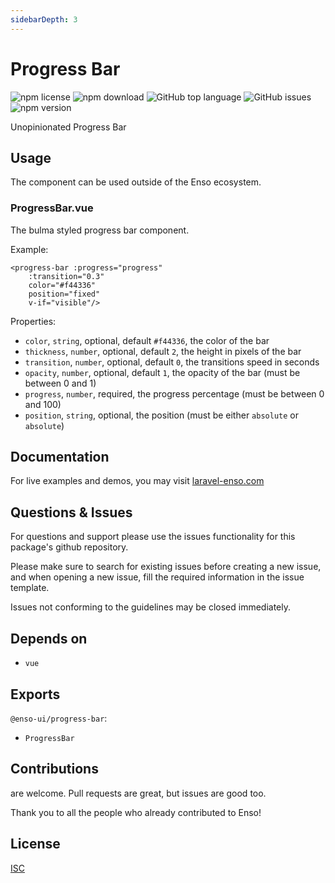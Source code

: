 ```yaml
---
sidebarDepth: 3
---
```


# Progress Bar

![npm license](https://img.shields.io/npm/l/@enso-ui/progress-bar.svg) 
![npm download](https://img.shields.io/npm/dm/@enso-ui/progress-bar.svg) 
![GitHub top language](https://img.shields.io/github/languages/top/enso-ui/progress-bar.svg) 
![GitHub issues](https://img.shields.io/github/issues/enso-ui/progress-bar.svg) 
![npm version](https://img.shields.io/npm/v/@enso-ui/progress-bar.svg) 

Unopinionated Progress Bar

## Usage
The component can be used outside of the Enso ecosystem.

### ProgressBar.vue
The bulma styled progress bar component. 

Example:
```vue
<progress-bar :progress="progress"
    :transition="0.3"
    color="#f44336"
    position="fixed"
    v-if="visible"/>
```

Properties:
- `color`, `string`, optional, default `#f44336`, the color of the bar
- `thickness`, `number`, optional, default `2`, the height in pixels of the bar 
- `transition`, `number`, optional, default `0`, the transitions speed in seconds
- `opacity`, `number`, optional, default `1`, the opacity of the bar (must be between 0 and 1)
- `progress`, `number`, required, the progress percentage (must be between 0 and 100)
- `position`, `string`, optional, the position (must be either `absolute` or `absolute`)

## Documentation

For live examples and demos, you may visit [laravel-enso.com](https://www.laravel-enso.com)

## Questions & Issues

For questions and support please use the issues functionality
for this package's github repository.

Please make sure to search for existing issues before creating a new issue,
and when opening a new issue, fill the required information in the issue template.

Issues not conforming to the guidelines may be closed immediately.

## Depends on

- `vue`

## Exports

`@enso-ui/progress-bar`:
- `ProgressBar`

## Contributions

are welcome. Pull requests are great, but issues are good too.

Thank you to all the people who already contributed to Enso!

## License

[ISC](https://opensource.org/licenses/ISC)
